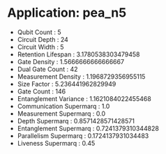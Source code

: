 # Application: pea_n5
- Qubit Count : 5
- Circuit Depth : 24
- Circuit Width : 5
- Retention Lifespan : 3.1780538303479458
- Gate Density : 1.5666666666666667
- Dual Gate Count : 42
- Measurement Density : 1.1968729356955115
- Size Factor : 5.236441962829949
- Gate Count : 146
- Entanglement Variance : 1.1621084022455468
- Communication Supermarq : 1.0
- Measurement Supermarq : 0.0
- Depth Supermarq : 0.8571428571428571
- Entanglement Supermarq : 0.7241379310344828
- Parallelism Supermarq : 0.1724137931034483
- Liveness Supermarq : 0.45
